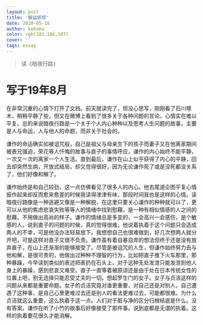 ```yaml
---
layout: post
title: '搬运感想'
date: 2020-05-18
author: kohaku
color: rgb(183,186,107)
cover: ''
tags: essay
---
```


> 读《暗夜行路》

# 写于19年8月

在非常沉重的心情下打开了文档。前天就读完了，但没心思写，刚刚看了石川啄木，稍稍平静了些，但又在微博上看到了很多关于各种问题的言论，心情实在难以平复。总的来说暗夜行路是一个关于个人内心种种以及思考人生问题的故事，主要是人与命运，人与他人的命题，而非关于社会的。

谦作的命运确实如被诅咒般，自己是祖父与母亲生下的孩子而妻子又在他离家期间被表兄强迫，荣花等人忏悔的故事与直子的事情呼应，谦作的内心始终不能平静，一次又一次的离家一个人生活。直到最后，谦作在山上似乎获得了内心的平静，回去却突然生病，开放式结局，却又觉得很好，因为无论谦作死了或是没死都没关系了，他们好像和解了。

谦作始终是和自己较劲，这一点仿佛看见了很多人的内心。他去尾道企图平复心情振作起来却反而愈来愈差的时候我读得津津有味，那段时间我也是这样的心情。读暗夜行路像是一种逃避又像是一种解脱，在这里只要关心谦作的种种就可以了，更可以从他的焦虑悲哀失败等等人的情绪中找到慰藉，是一种有相似情感的人之间的慰藉，不用做出高尚的样子。谦作的情绪总是多变的，一会高兴一会感伤，是个敏感的人。说到直子的问题的时候，真的觉得很难，他说着执着于这个问题只会造成两人的不幸，可是他没办法轻易放下。我想想自己也很难做到，好几次想两人就分开吧，可是这样对直子又很不负责。谦作虽有着自暴自弃的想法但终于还是没有放弃直子，在山上还渐渐的能够接受了。尽管是被诅咒的人生，但谦作始终努力去与他和解，是很可贵的，他做出过种种不理智的行为，比如把直子推下火车那里，那种暴躁，今早读到类似的表述把表扔在石头上，对于这种无处发泄只能发泄到他人身上的暴躁，感到悲哀又难受。直子一直等着被原谅还是由于处在日本传统女性的位置上吧，别无选择只能忍受丈夫的一切。想起罗生门的女子。女子与贞洁这样的问题从来都是重要命题。女子的贞洁究竟对谁更重要，对自己还是对别人，自己遭遇了这种事，是自己心里更难过去还是别人的看法更难过去，可能都很难。为什么贞洁就这么重要，这么执着于这一点。人们对于脏与净的区分归根结底是什么。没有答案。谦作在听了小竹的故事后好像接受了那件事。说到底都是无谓的执着。这样的执着要花很久才能消解。


